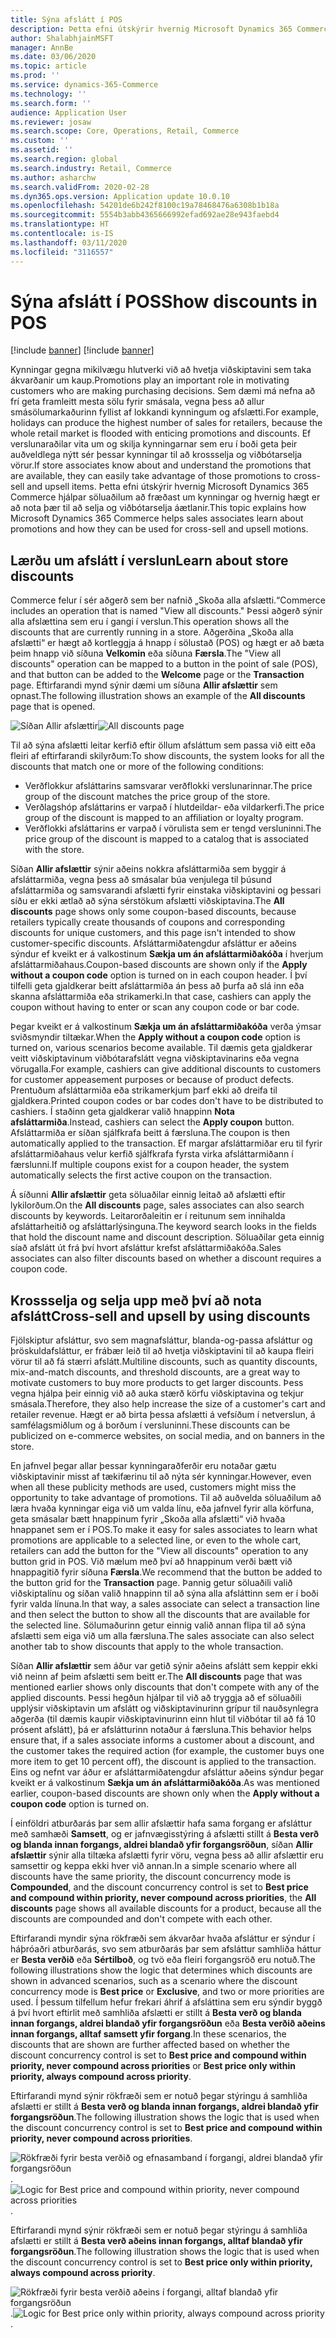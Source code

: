 ```yaml
---
title: Sýna afslátt í POS
description: Þetta efni útskýrir hvernig Microsoft Dynamics 365 Commerce hjálpar söluaðilum að fræðast um kynningar og hvernig hægt er að nota þær til að selja og viðbótarselja áætlanir.
author: ShalabhjainMSFT
manager: AnnBe
ms.date: 03/06/2020
ms.topic: article
ms.prod: ''
ms.service: dynamics-365-Commerce
ms.technology: ''
ms.search.form: ''
audience: Application User
ms.reviewer: josaw
ms.search.scope: Core, Operations, Retail, Commerce
ms.custom: ''
ms.assetid: ''
ms.search.region: global
ms.search.industry: Retail, Commerce
ms.author: asharchw
ms.search.validFrom: 2020-02-28
ms.dyn365.ops.version: Application update 10.0.10
ms.openlocfilehash: 54201de6b242f8100c19a78468476a6308b1b18a
ms.sourcegitcommit: 5554b3abb4365666992efad692ae28e943faebd4
ms.translationtype: HT
ms.contentlocale: is-IS
ms.lasthandoff: 03/11/2020
ms.locfileid: "3116557"
---
```

# <a name="show-discounts-in-pos"></a><span data-ttu-id="40fc1-103">Sýna afslátt í POS</span><span class="sxs-lookup"><span data-stu-id="40fc1-103">Show discounts in POS</span></span>

[!include [banner](includes/banner.md)]
[!include [banner](includes/preview-banner.md)]

<span data-ttu-id="40fc1-104">Kynningar gegna mikilvægu hlutverki við að hvetja viðskiptavini sem taka ákvarðanir um kaup.</span><span class="sxs-lookup"><span data-stu-id="40fc1-104">Promotions play an important role in motivating customers who are making purchasing decisions.</span></span> <span data-ttu-id="40fc1-105">Sem dæmi má nefna að frí geta framleitt mesta sölu fyrir smásala, vegna þess að allur smásölumarkaðurinn fyllist af lokkandi kynningum og afslætti.</span><span class="sxs-lookup"><span data-stu-id="40fc1-105">For example, holidays can produce the highest number of sales for retailers, because the whole retail market is flooded with enticing promotions and discounts.</span></span> <span data-ttu-id="40fc1-106">Ef verslunaraðilar vita um og skilja kynningarnar sem eru í boði geta þeir auðveldlega nýtt sér þessar kynningar til að krossselja og viðbótarselja vörur.</span><span class="sxs-lookup"><span data-stu-id="40fc1-106">If store associates know about and understand the promotions that are available, they can easily take advantage of those promotions to cross-sell and upsell items.</span></span> <span data-ttu-id="40fc1-107">Þetta efni útskýrir hvernig Microsoft Dynamics 365 Commerce hjálpar söluaðilum að fræðast um kynningar og hvernig hægt er að nota þær til að selja og viðbótarselja áætlanir.</span><span class="sxs-lookup"><span data-stu-id="40fc1-107">This topic explains how Microsoft Dynamics 365 Commerce helps sales associates learn about promotions and how they can be used for cross-sell and upsell motions.</span></span>

## <a name="learn-about-store-discounts"></a><span data-ttu-id="40fc1-108">Lærðu um afslátt í verslun</span><span class="sxs-lookup"><span data-stu-id="40fc1-108">Learn about store discounts</span></span>

<span data-ttu-id="40fc1-109">Commerce felur í sér aðgerð sem ber nafnið „Skoða alla afslætti.“</span><span class="sxs-lookup"><span data-stu-id="40fc1-109">Commerce includes an operation that is named "View all discounts."</span></span> <span data-ttu-id="40fc1-110">Þessi aðgerð sýnir alla afslættina sem eru í gangi í verslun.</span><span class="sxs-lookup"><span data-stu-id="40fc1-110">This operation shows all the discounts that are currently running in a store.</span></span> <span data-ttu-id="40fc1-111">Aðgerðina „Skoða alla afslætti“ er hægt að kortleggja á hnapp í sölustað (POS) og hægt er að bæta þeim hnapp við síðuna **Velkomin** eða síðuna **Færsla**.</span><span class="sxs-lookup"><span data-stu-id="40fc1-111">The "View all discounts" operation can be mapped to a button in the point of sale (POS), and that button can be added to the **Welcome** page or the **Transaction** page.</span></span> <span data-ttu-id="40fc1-112">Eftirfarandi mynd sýnir dæmi um síðuna **Allir afslættir** sem opnast.</span><span class="sxs-lookup"><span data-stu-id="40fc1-112">The following illustration shows an example of the **All discounts** page that is opened.</span></span>

<span data-ttu-id="40fc1-113">![Síðan Allir afslættir](./media/View_all_discounts.png "Síðan Allir afslættir")</span><span class="sxs-lookup"><span data-stu-id="40fc1-113">![All discounts page](./media/View_all_discounts.png "All discounts page")</span></span>

<span data-ttu-id="40fc1-114">Til að sýna afslætti leitar kerfið eftir öllum afsláttum sem passa við eitt eða fleiri af eftirfarandi skilyrðum:</span><span class="sxs-lookup"><span data-stu-id="40fc1-114">To show discounts, the system looks for all the discounts that match one or more of the following conditions:</span></span>

- <span data-ttu-id="40fc1-115">Verðflokkur afsláttarins samsvarar verðflokki verslunarinnar.</span><span class="sxs-lookup"><span data-stu-id="40fc1-115">The price group of the discount matches the price group of the store.</span></span>
- <span data-ttu-id="40fc1-116">Verðlagshóp afsláttarins er varpað í hlutdeildar- eða vildarkerfi.</span><span class="sxs-lookup"><span data-stu-id="40fc1-116">The price group of the discount is mapped to an affiliation or loyalty program.</span></span>
- <span data-ttu-id="40fc1-117">Verðflokki afsláttarins er varpað í vörulista sem er tengd versluninni.</span><span class="sxs-lookup"><span data-stu-id="40fc1-117">The price group of the discount is mapped to a catalog that is associated with the store.</span></span>

<span data-ttu-id="40fc1-118">Síðan **Allir afslættir** sýnir aðeins nokkra afsláttarmiða sem byggir á afsláttarmiða, vegna þess að smásalar búa venjulega til þúsund afsláttarmiða og samsvarandi afslætti fyrir einstaka viðskiptavini og þessari síðu er ekki ætlað að sýna sérstökum afslætti viðskiptavina.</span><span class="sxs-lookup"><span data-stu-id="40fc1-118">The **All discounts** page shows only some coupon-based discounts, because retailers typically create thousands of coupons and corresponding discounts for unique customers, and this page isn't intended to show customer-specific discounts.</span></span> <span data-ttu-id="40fc1-119">Afsláttarmiðatengdur afsláttur er aðeins sýndur ef kveikt er á valkostinum **Sækja um án afsláttarmiðakóða** í hverjum afsláttarmiðahaus.</span><span class="sxs-lookup"><span data-stu-id="40fc1-119">Coupon-based discounts are shown only if the **Apply without a coupon code** option is turned on in each coupon header.</span></span> <span data-ttu-id="40fc1-120">Í því tilfelli geta gjaldkerar beitt afsláttarmiða án þess að þurfa að slá inn eða skanna afsláttarmiða eða strikamerki.</span><span class="sxs-lookup"><span data-stu-id="40fc1-120">In that case, cashiers can apply the coupon without having to enter or scan any coupon code or bar code.</span></span>

<span data-ttu-id="40fc1-121">Þegar kveikt er á valkostinum **Sækja um án afsláttarmiðakóða** verða ýmsar sviðsmyndir tiltækar.</span><span class="sxs-lookup"><span data-stu-id="40fc1-121">When the **Apply without a coupon code** option is turned on, various scenarios become available.</span></span> <span data-ttu-id="40fc1-122">Til dæmis geta gjaldkerar veitt viðskiptavinum viðbótarafslátt vegna viðskiptavinarins eða vegna vörugalla.</span><span class="sxs-lookup"><span data-stu-id="40fc1-122">For example, cashiers can give additional discounts to customers for customer appeasement purposes or because of product defects.</span></span> <span data-ttu-id="40fc1-123">Prentuðum afsláttarmiða eða strikamerkjum þarf ekki að dreifa til gjaldkera.</span><span class="sxs-lookup"><span data-stu-id="40fc1-123">Printed coupon codes or bar codes don't have to be distributed to cashiers.</span></span> <span data-ttu-id="40fc1-124">Í staðinn geta gjaldkerar valið hnappinn **Nota afsláttarmiða**.</span><span class="sxs-lookup"><span data-stu-id="40fc1-124">Instead, cashiers can select the **Apply coupon** button.</span></span> <span data-ttu-id="40fc1-125">Afsláttarmiða er síðan sjálfkrafa beitt á færsluna.</span><span class="sxs-lookup"><span data-stu-id="40fc1-125">The coupon is then automatically applied to the transaction.</span></span> <span data-ttu-id="40fc1-126">Ef margar afsláttarmiðar eru til fyrir afsláttarmiðahaus velur kerfið sjálfkrafa fyrsta virka afsláttarmiðann í færslunni.</span><span class="sxs-lookup"><span data-stu-id="40fc1-126">If multiple coupons exist for a coupon header, the system automatically selects the first active coupon on the transaction.</span></span>

<span data-ttu-id="40fc1-127">Á síðunni **Allir afslættir** geta söluaðilar einnig leitað að afslætti eftir lykilorðum.</span><span class="sxs-lookup"><span data-stu-id="40fc1-127">On the **All discounts** page, sales associates can also search discounts by keywords.</span></span> <span data-ttu-id="40fc1-128">Leitarorðaleitin er í reitunum sem innihalda afsláttarheitið og afsláttarlýsinguna.</span><span class="sxs-lookup"><span data-stu-id="40fc1-128">The keyword search looks in the fields that hold the discount name and discount description.</span></span> <span data-ttu-id="40fc1-129">Söluaðilar geta einnig síað afslátt út frá því hvort afsláttur krefst afsláttarmiðakóða.</span><span class="sxs-lookup"><span data-stu-id="40fc1-129">Sales associates can also filter discounts based on whether a discount requires a coupon code.</span></span>

## <a name="cross-sell-and-upsell-by-using-discounts"></a><span data-ttu-id="40fc1-130">Krossselja og selja upp með því að nota afslátt</span><span class="sxs-lookup"><span data-stu-id="40fc1-130">Cross-sell and upsell by using discounts</span></span>

<span data-ttu-id="40fc1-131">Fjölskiptur afsláttur, svo sem magnafsláttur, blanda-og-passa afsláttur og þröskuldafsláttur, er frábær leið til að hvetja viðskiptavini til að kaupa fleiri vörur til að fá stærri afslátt.</span><span class="sxs-lookup"><span data-stu-id="40fc1-131">Multiline discounts, such as quantity discounts, mix-and-match discounts, and threshold discounts, are a great way to motivate customers to buy more products to get larger discounts.</span></span> <span data-ttu-id="40fc1-132">Þess vegna hjálpa þeir einnig við að auka stærð körfu viðskiptavina og tekjur smásala.</span><span class="sxs-lookup"><span data-stu-id="40fc1-132">Therefore, they also help increase the size of a customer's cart and retailer revenue.</span></span> <span data-ttu-id="40fc1-133">Hægt er að birta þessa afslætti á vefsíðum í netverslun, á samfélagsmiðlum og á borðum í versluninni.</span><span class="sxs-lookup"><span data-stu-id="40fc1-133">These discounts can be publicized on e-commerce websites, on social media, and on banners in the store.</span></span>

<span data-ttu-id="40fc1-134">En jafnvel þegar allar þessar kynningaraðferðir eru notaðar gætu viðskiptavinir misst af tækifærinu til að nýta sér kynningar.</span><span class="sxs-lookup"><span data-stu-id="40fc1-134">However, even when all these publicity methods are used, customers might miss the opportunity to take advantage of promotions.</span></span> <span data-ttu-id="40fc1-135">Til að auðvelda söluaðilum að læra hvaða kynningar eiga við um valda línu, eða jafnvel fyrir alla körfuna, geta smásalar bætt hnappinum fyrir „Skoða alla afslætti“ við hvaða hnappanet sem er í POS.</span><span class="sxs-lookup"><span data-stu-id="40fc1-135">To make it easy for sales associates to learn what promotions are applicable to a selected line, or even to the whole cart, retailers can add the button for the "View all discounts" operation to any button grid in POS.</span></span> <span data-ttu-id="40fc1-136">Við mælum með því að hnappinum verði bætt við hnappagitið fyrir síðuna **Færsla**.</span><span class="sxs-lookup"><span data-stu-id="40fc1-136">We recommend that the button be added to the button grid for the **Transaction** page.</span></span> <span data-ttu-id="40fc1-137">Þannig getur söluaðili valið viðskiptalínu og síðan valið hnappinn til að sýna alla afsláttinn sem er í boði fyrir valda línuna.</span><span class="sxs-lookup"><span data-stu-id="40fc1-137">In that way, a sales associate can select a transaction line and then select the button to show all the discounts that are available for the selected line.</span></span> <span data-ttu-id="40fc1-138">Sölumaðurinn getur einnig valið annan flipa til að sýna afslætti sem eiga við um alla færsluna.</span><span class="sxs-lookup"><span data-stu-id="40fc1-138">The sales associate can also select another tab to show discounts that apply to the whole transaction.</span></span>

<span data-ttu-id="40fc1-139">Síðan **Allir afslættir** sem áður var getið sýnir aðeins afslátt sem keppir ekki við neinn af þeim afslætti sem beitt er.</span><span class="sxs-lookup"><span data-stu-id="40fc1-139">The **All discounts** page that was mentioned earlier shows only discounts that don't compete with any of the applied discounts.</span></span> <span data-ttu-id="40fc1-140">Þessi hegðun hjálpar til við að tryggja að ef söluaðili upplýsir viðskiptavin um afslátt og viðskiptavinurinn grípur til nauðsynlegra aðgerða (til dæmis kaupir viðskiptavinurinn einn hlut til viðbótar til að fá 10 prósent afslátt), þá er afslátturinn notaður á færsluna.</span><span class="sxs-lookup"><span data-stu-id="40fc1-140">This behavior helps ensure that, if a sales associate informs a customer about a discount, and the customer takes the required action (for example, the customer buys one more item to get 10 percent off), the discount is applied to the transaction.</span></span> <span data-ttu-id="40fc1-141">Eins og nefnt var áður er afsláttarmiðatengdur afsláttur aðeins sýndur þegar kveikt er á valkostinum **Sækja um án afsláttarmiðakóða**.</span><span class="sxs-lookup"><span data-stu-id="40fc1-141">As was mentioned earlier, coupon-based discounts are shown only when the **Apply without a coupon code** option is turned on.</span></span>

<span data-ttu-id="40fc1-142">Í einföldri atburðarás þar sem allir afslættir hafa sama forgang er afsláttur með samhæði **Samsett**, og er jafnvægisstýring á afslætti stillt á **Besta verð og blanda innan forgangs, aldrei blandað yfir forgangsröðun**, síðan **Allir afslættir** sýnir alla tiltæka afslætti fyrir vöru, vegna þess að allir afslættir eru samsettir og keppa ekki hver við annan.</span><span class="sxs-lookup"><span data-stu-id="40fc1-142">In a simple scenario where all discounts have the same priority, the discount concurrency mode is **Compounded**, and the discount concurrency control is set to **Best price and compound within priority, never compound across priorities**, the **All discounts** page shows all available discounts for a product, because all the discounts are compounded and don't compete with each other.</span></span>

<span data-ttu-id="40fc1-143">Eftirfarandi myndir sýna rökfræði sem ákvarðar hvaða afsláttur er sýndur í háþróaðri atburðarás, svo sem atburðarás þar sem afsláttur samhliða háttur er **Besta verðið** eða **Sértilboð**, og tvö eða fleiri forgangsröð eru notuð.</span><span class="sxs-lookup"><span data-stu-id="40fc1-143">The following illustrations show the logic that determines which discounts are shown in advanced scenarios, such as a scenario where the discount concurrency mode is **Best price** or **Exclusive**, and two or more priorities are used.</span></span> <span data-ttu-id="40fc1-144">Í þessum tilfellum hefur frekari áhrif á afsláttina sem eru sýndir byggð á því hvort eftirlit með samhliða afslætti er stillt á **Besta verð og blanda innan forgangs, aldrei blandað yfir forgangsröðun** eða **Besta verðið aðeins innan forgangs, alltaf samsett yfir forgang**.</span><span class="sxs-lookup"><span data-stu-id="40fc1-144">In these scenarios, the discounts that are shown are further affected based on whether the discount concurrency control is set to **Best price and compound within priority, never compound across priorities** or **Best price only within priority, always compound across priority**.</span></span>

<span data-ttu-id="40fc1-145">Eftirfarandi mynd sýnir rökfræði sem er notuð þegar stýringu á samhliða afslætti er stillt á **Besta verð og blanda innan forgangs, aldrei blandað yfir forgangsröðun**.</span><span class="sxs-lookup"><span data-stu-id="40fc1-145">The following illustration shows the logic that is used when the discount concurrency control is set to **Best price and compound within priority, never compound across priorities**.</span></span>

<span data-ttu-id="40fc1-146">![Rökfræði fyrir besta verðið og efnasamband í forgangi, aldrei blandað yfir forgangsröðun](./media/Model_1.png "Rökfræði fyrir besta verðið og efnasamband í forgangi, aldrei blandað yfir forgangsröðun").</span><span class="sxs-lookup"><span data-stu-id="40fc1-146">![Logic for Best price and compound within priority, never compound across priorities](./media/Model_1.png "Logic for Best price and compound within priority, never compound across priorities").</span></span>

<span data-ttu-id="40fc1-147">Eftirfarandi mynd sýnir rökfræði sem er notuð þegar stýringu á samhliða afslætti er stillt á **Besta verð aðeins innan forgangs, alltaf blandað yfir forgangsröðun**.</span><span class="sxs-lookup"><span data-stu-id="40fc1-147">The following illustration shows the logic that is used when the discount concurrency control is set to **Best price only within priority, always compound across priority**.</span></span>

<span data-ttu-id="40fc1-148">![Rökfræði fyrir besta verðið aðeins í forgangi, alltaf blandað yfir forgangsröðun](./media/Model_2.png "Rökfræði fyrir besta verðið aðeins í forgangi, alltaf blandað yfir forgangsröðun").</span><span class="sxs-lookup"><span data-stu-id="40fc1-148">![Logic for Best price only within priority, always compound across priority](./media/Model_2.png "Logic for Best price only within priority, always compound across priority").</span></span>
